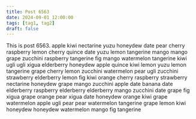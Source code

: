 ```yaml
---
title: Post 6563
date: 2024-09-01 12:00:00
tags: [tag1, tag2]
draft: false
---
```

This is post 6563.
apple
kiwi
nectarine
yuzu
honeydew
date
pear
cherry
raspberry
lemon
cherry
quince
date
yuzu
lemon
tangerine
mango
mango
grape
zucchini
raspberry
tangerine
fig
mango
watermelon
tangerine
kiwi
ugli
ugli
xigua
elderberry
honeydew
apple
quince
kiwi
lemon
yuzu
lemon
tangerine
grape
cherry
lemon
zucchini
watermelon
pear
ugli
zucchini
strawberry
elderberry
lemon
fig
kiwi
orange
cherry
raspberry
strawberry
nectarine
honeydew
grape
mango
zucchini
apple
date
banana
date
elderberry
raspberry
elderberry
elderberry
mango
zucchini
date
grape
fig
xigua
grape
orange
pear
xigua
date
honeydew
orange
kiwi
grape
watermelon
apple
ugli
pear
pear
watermelon
tangerine
grape
lemon
kiwi
honeydew
honeydew
watermelon
mango
fig
tangerine
